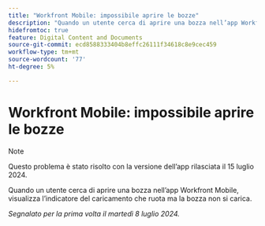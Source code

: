 ```yaml
---
title: "Workfront Mobile: impossibile aprire le bozze"
description: "Quando un utente cerca di aprire una bozza nell’app Workfront Mobile, visualizza l’indicatore del caricamento che ruota, ma la bozza non viene caricata."
hidefromtoc: true
feature: Digital Content and Documents
source-git-commit: ecd8588333404b8effc26111f34618c8e9cec459
workflow-type: tm+mt
source-wordcount: '77'
ht-degree: 5%

---
```



# Workfront Mobile: impossibile aprire le bozze

>[!NOTE]
>
>Questo problema è stato risolto con la versione dell’app rilasciata il 15 luglio 2024.

Quando un utente cerca di aprire una bozza nell’app Workfront Mobile, visualizza l’indicatore del caricamento che ruota ma la bozza non si carica.

_Segnalato per la prima volta il martedì 8 luglio 2024._
